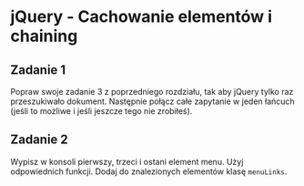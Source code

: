 # jQuery - Cachowanie elementów i chaining

## Zadanie 1
Popraw swoje zadanie 3 z poprzedniego rozdziału, tak aby jQuery tylko raz przeszukiwało dokument. Następnie połącz całe zapytanie w jeden łańcuch (jeśli to możliwe i jeśli jeszcze tego nie zrobiłeś).

## Zadanie 2
Wypisz w konsoli pierwszy, trzeci i ostani element menu. Użyj odpowiednich funkcji. Dodaj do znalezionych elementów klasę ```menuLinks```.
